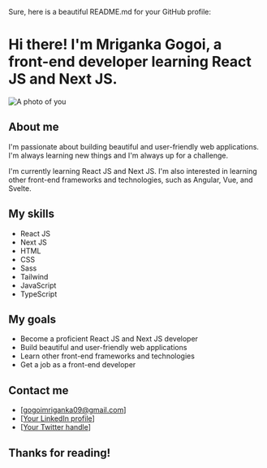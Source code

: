 Sure, here is a beautiful README.md for your GitHub profile:


# Hi there! I'm Mriganka Gogoi, a front-end developer learning React JS and Next JS.

![A photo of you](https://avatars.githubusercontent.com/u/[Mriganka5137])

## About me

I'm passionate about building beautiful and user-friendly web applications. I'm always learning new things and I'm always up for a challenge.

I'm currently learning React JS and Next JS. I'm also interested in learning other front-end frameworks and technologies, such as Angular, Vue, and Svelte.

## My skills

* React JS
* Next JS
* HTML
* CSS
* Sass
* Tailwind
* JavaScript
* TypeScript
  

## My goals

* Become a proficient React JS and Next JS developer
* Build beautiful and user-friendly web applications
* Learn other front-end frameworks and technologies
* Get a job as a front-end developer

## Contact me

* [gogoimriganka09@gmail.com]
* [[Your LinkedIn profile](https://www.linkedin.com/in/mriganka-gogoi/)]
* [[Your Twitter handle](https://twitter.com/_Mriganka_)]

## Thanks for reading!

